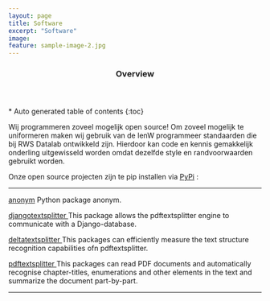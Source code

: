 ```yaml
---
layout: page
title: Software
excerpt: "Software"
image:
feature: sample-image-2.jpg
---
```




<section id="table-of-contents" class="toc">
  <header>
    <h3>Overview</h3>
  </header>
<div id="drawer" markdown="1">
*  Auto generated table of contents
{:toc}
</div>
</section><!-- /#table-of-contents -->


Wij programmeren zoveel mogelijk open source! Om zoveel mogelijk te uniformeren maken wij gebruik van de IenW programmeer standaarden die bij RWS Datalab ontwikkeld zijn. Hierdoor kan code en kennis gemakkelijk onderling uitgewisseld worden omdat dezelfde style en randvoorwaarden gebruikt worden.

Onze open source projecten zijn te pip installen via [PyPi](https://pypi.org/manage/projects/) :

---




[anonym](https://anonym-datainnovatielab-public-3ae525a7078644e2013f2d5d2c9a0825.gitlab.io/) Python package anonym.

[djangotextsplitter ](https://gitlab.com/datainnovatielab/public/djangotextsplitter) This package allows the pdftextsplitter engine to communicate with a Django-database.

[deltatextsplitter ](https://gitlab.com/datainnovatielab/public/deltatextsplitter)  This packages can efficiently measure the text structure recognition capabilities ofn pdftextsplitter.

[pdftextsplitter ](https://gitlab.com/datainnovatielab/public/pdftextsplitter) This packages can read PDF documents and automatically recognise chapter-titles, enumerations and other elements in the text and summarize the document part-by-part.


---
